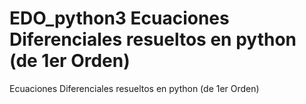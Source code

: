# EDO_python3 Ecuaciones Diferenciales resueltos en python  (de 1er Orden) 
Ecuaciones Diferenciales resueltos en python  (de 1er Orden) 

